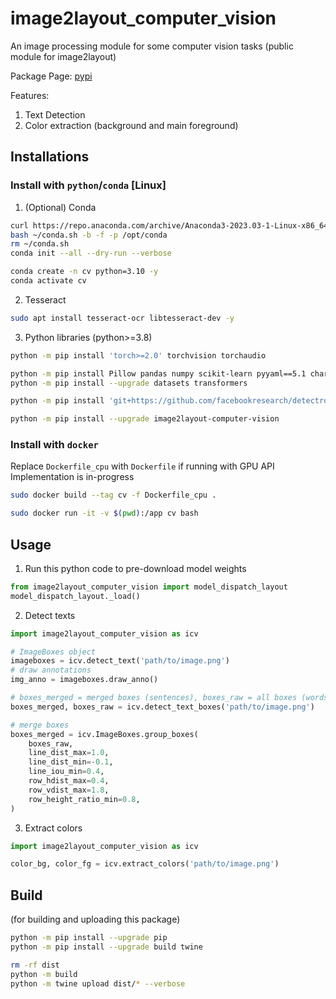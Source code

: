 # image2layout_computer_vision

An image processing module for some computer vision tasks (public module for image2layout)

Package Page: [pypi](https://pypi.org/project/image2layout-computer-vision/)

Features:

1. Text Detection
2. Color extraction (background and main foreground)

## Installations

### Install with `python`/`conda` [Linux]

1. (Optional) Conda

```bash
curl https://repo.anaconda.com/archive/Anaconda3-2023.03-1-Linux-x86_64.sh -o ~/conda.sh
bash ~/conda.sh -b -f -p /opt/conda
rm ~/conda.sh
conda init --all --dry-run --verbose

conda create -n cv python=3.10 -y
conda activate cv
```

2. Tesseract

```bash
sudo apt install tesseract-ocr libtesseract-dev -y
```


3. Python libraries (python>=3.8)

```bash
python -m pip install 'torch>=2.0' torchvision torchaudio

python -m pip install Pillow pandas numpy scikit-learn pyyaml==5.1 chardet pytesseract
python -m pip install --upgrade datasets transformers

python -m pip install 'git+https://github.com/facebookresearch/detectron2.git'

python -m pip install --upgrade image2layout-computer-vision
```

### Install with `docker`

Replace `Dockerfile_cpu` with `Dockerfile` if running with GPU
API Implementation is in-progress
```bash
sudo docker build --tag cv -f Dockerfile_cpu .

sudo docker run -it -v $(pwd):/app cv bash
```

## Usage

1. Run this python code to pre-download model weights

```python
from image2layout_computer_vision import model_dispatch_layout
model_dispatch_layout._load()
```

2. Detect texts

```python
import image2layout_computer_vision as icv

# ImageBoxes object
imageboxes = icv.detect_text('path/to/image.png')
# draw annotations
img_anno = imageboxes.draw_anno()

# boxes_merged = merged boxes (sentences), boxes_raw = all boxes (words)
boxes_merged, boxes_raw = icv.detect_text_boxes('path/to/image.png')

# merge boxes
boxes_merged = icv.ImageBoxes.group_boxes(
    boxes_raw,
    line_dist_max=1.0,
    line_dist_min=-0.1,
    line_iou_min=0.4,
    row_hdist_max=0.4,
    row_vdist_max=1.8,
    row_height_ratio_min=0.8,
)
```

3. Extract colors
```python
import image2layout_computer_vision as icv

color_bg, color_fg = icv.extract_colors('path/to/image.png')
```



## Build
(for building and uploading this package)
```bash
python -m pip install --upgrade pip
python -m pip install --upgrade build twine

rm -rf dist
python -m build
python -m twine upload dist/* --verbose
```
